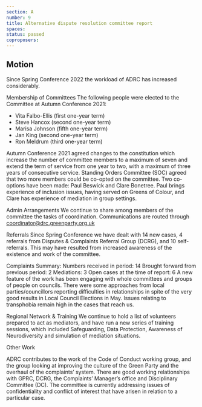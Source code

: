 ```yaml
---
section: A
number: 9
title: Alternative dispute resolution committee report
spaces:
status: passed
coproposers:
---
```

## Motion
Since Spring Conference 2022 the workload of ADRC has increased considerably.

Membership of Committees
The following people were elected to the Committee at Autumn Conference 2021:
- Vita Falbo-Ellis (first one-year term)
- Steve Hancox (second one-year term)
- Marisa Johnson (fifth one-year term)
- Jan King (second one-year term)
- Ron Meldrum (third one-year term)

Autumn Conference 2021 agreed changes to the constitution which increase the number of committee members to a maximum of seven and extend the term of service from one year to two, with a maximum of three years of consecutive service. Standing Orders Committee (SOC) agreed that two more members could be co-opted on the committee. Two co-options have been made: Paul Beswick and Clare Bonetree. Paul brings experience of inclusion issues, having served on Greens of Colour, and Clare has experience of mediation in group settings.

Admin Arrangements
We continue to share among members of the committee the tasks of coordination. Communications are routed through coordinator@drc.greenparty.org.uk

Referrals
Since Spring Conference we have dealt with 14 new cases, 4 referrals from Disputes & Complaints Referral Group (DCRG), and 10 self-referrals. This may have resulted from increased awareness of the existence and work of the committee.

Complaints Summary:
Numbers received in period: 14
Brought forward from previous period: 2
Mediations: 3
Open cases at the time of report: 6
A new feature of the work has been engaging with whole committees and groups of people on councils. There were some approaches from local parties/councillors reporting difficulties in relationships in spite of the very good results in Local Council Elections in May. Issues relating to transphobia remain high in the cases that reach us.

Regional Network & Training
We continue to hold a list of volunteers prepared to act as mediators, and have run a new series of training sessions, which included Safeguarding, Data Protection, Awareness of Neurodiversity and simulation of mediation situations.

Other Work

ADRC contributes to the work of the Code of Conduct working group, and the group looking at improving the culture of the Green Party and the overhaul of the complaints’ system. There are good working relationships with GPRC, DCRG, the Complaints’ Manager’s office and Disciplinary Committee (DC). The committee is currently addressing issues of confidentiality and conflict of interest that have arisen in relation to a particular case.
